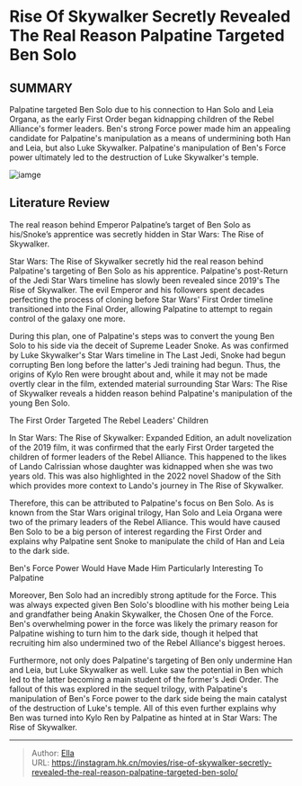 # Rise Of Skywalker Secretly Revealed The  Real Reason Palpatine Targeted Ben Solo


## SUMMARY 



  Palpatine targeted Ben Solo due to his connection to Han Solo and Leia Organa, as the early First Order began kidnapping children of the Rebel Alliance&#39;s former leaders.   Ben&#39;s strong Force power made him an appealing candidate for Palpatine&#39;s manipulation as a means of undermining both Han and Leia, but also Luke Skywalker.   Palpatine&#39;s manipulation of Ben&#39;s Force power ultimately led to the destruction of Luke Skywalker&#39;s temple.  

![iamge](https://static1.srcdn.com/wordpress/wp-content/uploads/2024/01/palpatine-rise-of-skywalker-ben-solo.jpg)

## Literature Review

The real reason behind Emperor Palpatine’s target of Ben Solo as his/Snoke’s apprentice was secretly hidden in Star Wars: The Rise of Skywalker.




Star Wars: The Rise of Skywalker secretly hid the real reason behind Palpatine&#39;s targeting of Ben Solo as his apprentice. Palpatine&#39;s post-Return of the Jedi Star Wars timeline has slowly been revealed since 2019&#39;s The Rise of Skywalker. The evil Emperor and his followers spent decades perfecting the process of cloning before Star Wars&#39; First Order timeline transitioned into the Final Order, allowing Palpatine to attempt to regain control of the galaxy one more.




During this plan, one of Palpatine&#39;s steps was to convert the young Ben Solo to his side via the deceit of Supreme Leader Snoke. As was confirmed by Luke Skywalker&#39;s Star Wars timeline in The Last Jedi, Snoke had begun corrupting Ben long before the latter&#39;s Jedi training had begun. Thus, the origins of Kylo Ren were brought about and, while it may not be made overtly clear in the film, extended material surrounding Star Wars: The Rise of Skywalker reveals a hidden reason behind Palpatine&#39;s manipulation of the young Ben Solo.


 The First Order Targeted The Rebel Leaders&#39; Children 
          

In Star Wars: The Rise of Skywalker: Expanded Edition, an adult novelization of the 2019 film, it was confirmed that the early First Order targeted the children of former leaders of the Rebel Alliance. This happened to the likes of Lando Calrissian whose daughter was kidnapped when she was two years old. This was also highlighted in the 2022 novel Shadow of the Sith which provides more context to Lando&#39;s journey in The Rise of Skywalker.




Therefore, this can be attributed to Palpatine&#39;s focus on Ben Solo. As is known from the Star Wars original trilogy, Han Solo and Leia Organa were two of the primary leaders of the Rebel Alliance. This would have caused Ben Solo to be a big person of interest regarding the First Order and explains why Palpatine sent Snoke to manipulate the child of Han and Leia to the dark side.



 Ben&#39;s Force Power Would Have Made Him Particularly Interesting To Palpatine 
          

Moreover, Ben Solo had an incredibly strong aptitude for the Force. This was always expected given Ben Solo&#39;s bloodline with his mother being Leia and grandfather being Anakin Skywalker, the Chosen One of the Force. Ben&#39;s overwhelming power in the force was likely the primary reason for Palpatine wishing to turn him to the dark side, though it helped that recruiting him also undermined two of the Rebel Alliance&#39;s biggest heroes.




Furthermore, not only does Palpatine&#39;s targeting of Ben only undermine Han and Leia, but Luke Skywalker as well. Luke saw the potential in Ben which led to the latter becoming a main student of the former&#39;s Jedi Order. The fallout of this was explored in the sequel trilogy, with Palpatine&#39;s manipulation of Ben&#39;s Force power to the dark side being the main catalyst of the destruction of Luke&#39;s temple. All of this even further explains why Ben was turned into Kylo Ren by Palpatine as hinted at in Star Wars: The Rise of Skywalker.



---

> Author: [Ella](https://instagram.hk.cn/)  
> URL: https://instagram.hk.cn/movies/rise-of-skywalker-secretly-revealed-the-real-reason-palpatine-targeted-ben-solo/  

